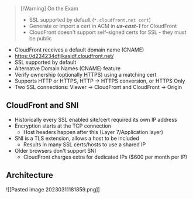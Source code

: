>[!Warning] On the Exam
> - SSL supported by default (`*.cloudfront.net cert`)
> - Generate or import a cert in ACM in ***us-east-1*** for CloudFront
> - CloudFront doesn't support self-signed certs for SSL - they must be public

- CloudFront receives a default domain name (CNAME)
- https://d234234dfjlkasjdf.cloudfront.net/
- SSL supported by default
- Alternatve Domain Names (CNAME) feature
- Verify ownership (optionally HTTPS) using a matching cert
- Supports HTTP or HTTPS, HTTP -> HTTPS conversion, or HTTPS Only
- Two SSL connections: Viewer -> CloudFront and CloudFront -> Origin

## CloudFront and SNI

- Historically every SSL enabled site/cert required its own IP address
- Encryption starts at the TCP connection
	- Host headers happen after this (Layer 7/Application layer)
- SNI is a TLS extension, allows a host to be included
	- Results in many SSL certs/hosts to use a shared IP
- Older browsers don't support SNI
	- CloudFront charges extra for dedicated IPs ($600 per month per IP)

## Architecture

![[Pasted image 20230311181859.png]]